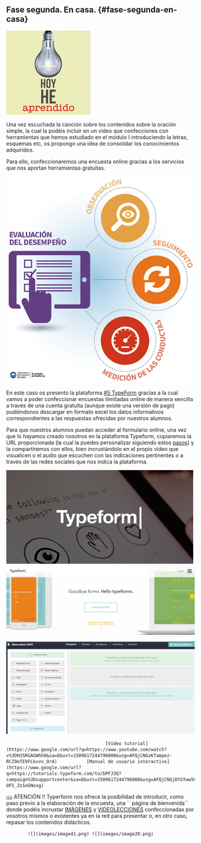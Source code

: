 ##   Fase segunda. En casa. {#fase-segunda-en-casa}

   ![](images/image78.png)

Una vez escuchada la canción sobre los contenidos sobre la oración simple,  la cual la podéis incluir en un vídeo que confecciones con herramientas que hemos estudiado en el módulo I introduciendo la letras, esquemas etc, os propongo una idea de consolidar los conocimientos adquiridos.

Para ello, confeccionaremos una encuesta online gracias a los servicios que nos aportan  herramientas gratuitas.

![](images/image96.png)

En este caso os presento la plataforma  [ #5  TypeForm](https://www.google.com/url?q=https://www.typeform.com/&sa=D&ust=1509617244793000&usg=AFQjCNEK6xx34KDACnSdjylFOo98ip0zLg) gracias a la cual vamos a poder confeccionar encuestas ilimitadas online de manera sencilla a través de una cuenta gratuita (aunque existe una versión de pago) pudiéndonos descargar en formato excel los datos informativos correspondientes a las respuestas ofrecidas por nuestros alumnos.

Para que nuestros alumnos puedan acceder al formulario online, una vez que lo hayamos creado nosotros en la plataforma Typeform, copiaremos la URL proporcionada (la cual la puedes personalizar siguiendo estos [pasos](https://www.google.com/url?q=https://www.typeform.com/help/es/personalizar-la-url-de-tu-typeform/&sa=D&ust=1509617244794000&usg=AFQjCNFr_d76jsnrtRfwq6lKdWaMufC1vA)) y la compartiremos con ellos, bien incrustándolo en  el propio vídeo que visualicen o el audio que escuchen con las indicaciones pertinentes o a través de las redes sociales  que nos indica la plataforma.

 ![](images/image82.png)     ![](images/image74.png)

![](images/image43.png)

                                         [Vídeo tutorial](https://www.google.com/url?q=https://www.youtube.com/watch?v%3DH35RGAGWhh0&sa=D&ust=1509617244796000&usg=AFQjCNGzKfampez-RCZ9eTE9FLkvvv_OrA)           [Manual de usuario interactivo](https://www.google.com/url?q=https://tutorials.typeform.com/to/bPFJ3Q?campaign%3Dsupportcenter&sa=D&ust=1509617244796000&usg=AFQjCNGjDYSYww5GgFz7-OF5_ZsSoGNoxg)

¡¡¡¡ ATENCIÓN !! Typerform nos ofrece la posibilidad de introducir, como paso previo a la elaboración de la encuesta, una `` página de bienvenida´´ donde podéis incrustar [IMÁGENES](https://www.google.com/url?q=https://www.typeform.com/help/es/anadir-imagenes-gifs-animados-y-videos/&sa=D&ust=1509617244797000&usg=AFQjCNESib3o8yRxOXxXRWM1URIlgGCZnA) y [VIDEOLECCIONES](https://www.google.com/url?q=https://www.typeform.com/help/es/anadir-imagenes-gifs-animados-y-videos/&sa=D&ust=1509617244798000&usg=AFQjCNE_1WXXcASM8ig66IDR-ygZosqaig) confeccionadas por vosotros mismos o existentes ya en la red para presentar o, en otro caso, repasar los contenidos didácticos.

            ![](images/image41.png) ![](images/image20.png)